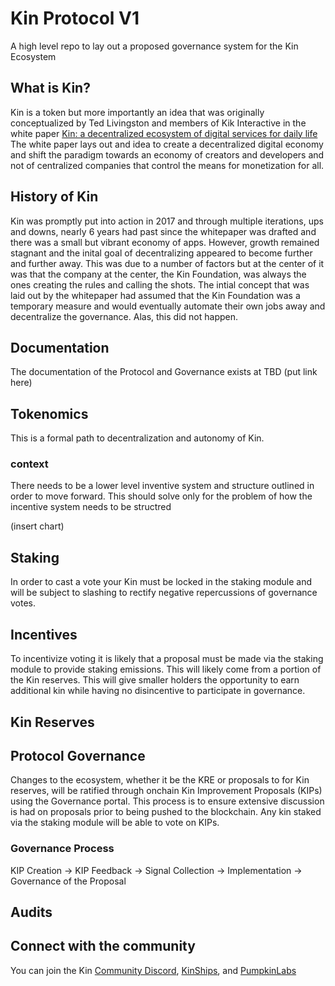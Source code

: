 # Kin Protocol V1
A high level repo to lay out a proposed governance system for the Kin Ecosystem

## What is Kin?
Kin is a token but more importantly an idea that was originally conceptualized by Ted Livingston and members of Kik Interactive in the white paper [Kin: a decentralized 
ecosystem of digital services for daily life](https://whitepaper.io/document/71/kin-whitepaper) The white paper lays out and idea to create a decentralized digital economy and shift the paradigm towards an economy of creators and developers and not of centralized companies that control the means for monetization for all. 

## History of Kin
Kin was promptly put into action in 2017 and through multiple iterations, ups and downs, nearly 6 years had past since the whitepaper was drafted and there was a small but vibrant economy of apps.  However, growth remained stagnant and the inital goal of decentralizing appeared to become further and further away.  This was due to a number of factors but at the center of it was that the company at the center, the Kin Foundation, was always the ones creating the rules and calling the shots.  The intial concept that was laid out by the whitepaper had assumed that the Kin Foundation was a temporary measure and would eventually automate their own jobs away and decentralize the governance. Alas, this did not happen.

## Documentation
The documentation of the Protocol and Governance exists at TBD (put link here)

## Tokenomics
This is a formal path to decentralization and autonomy of Kin.

### context
There needs to be a lower level inventive system and structure outlined in order to move forward.  This should solve only for the problem of how the incentive system needs to be structred 

(insert chart)

## Staking
In order to cast a vote your Kin must be locked in the staking module and will be subject to slashing to rectify negative repercussions of governance votes.

## Incentives
To incentivize voting it is likely that a proposal must be made via the staking module to provide staking emissions.  This will likely come from a portion of the Kin reserves.  This will give smaller holders the opportunity to earn additional kin while having no disincentive to participate in governance.

## Kin Reserves

## Protocol Governance 
Changes to the ecosystem, whether it be the KRE or proposals to for Kin reserves, will be ratified through onchain Kin Improvement Proposals (KIPs) using the Governance portal. This process is to ensure extensive discussion is had on proposals prior to being pushed to the blockchain.  Any kin staked via the staking module will be able to vote on KIPs.

### Governance Process
KIP Creation &rarr; KIP Feedback &rarr; Signal Collection &rarr; Implementation &rarr; Governance of the Proposal

## Audits

## Connect with the community
You can join the Kin [Community Discord](https://discord.gg/9Nr2V7UBAT), [KinShips](https://t.co/woIKtqPpHU), and [PumpkinLabs](https://discord.gg/Ppu2vesW)
